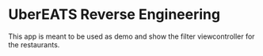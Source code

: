 # UberEATS Reverse Engineering
This app is meant to be used as demo and show the filter viewcontroller for the restaurants.